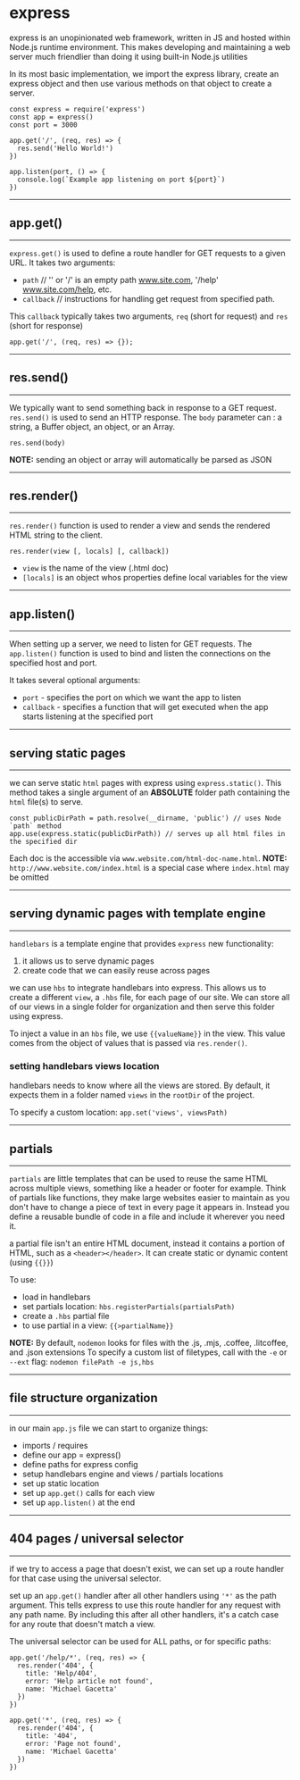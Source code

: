# express
express is an unopinionated web framework, written in JS and hosted within Node.js runtime environment.  This makes developing and maintaining a web server much friendlier than doing it using built-in Node.js utilities

In its most basic implementation, we import the express library, create an express object and then use various methods on that object to create a server.

    const express = require('express')
    const app = express()
    const port = 3000

    app.get('/', (req, res) => {
      res.send('Hello World!')
    })

    app.listen(port, () => {
      console.log(`Example app listening on port ${port}`)
    })

-----------------
## app.get()
-----------------
`express.get()` is used to define a route handler for GET requests to a given URL.  It takes two arguments:
- `path` // '' or '/' is an empty path www.site.com, '/help' www.site.com/help, etc.
- `callback` // instructions for handling get request from specified path. 

This `callback` typically takes two arguments, `req` (short for request) and `res` (short for response)
```
app.get('/', (req, res) => {});
```

-----------------
## res.send()
-----------------
We typically want to send something back in response to a GET request.  `res.send()` is used to send an HTTP response.  The `body` parameter can : a string, a Buffer object, an object, or an Array.
```
res.send(body)
```

**NOTE:** sending an object or array will automatically be parsed as JSON

-----------------
## res.render()
-----------------
`res.render()` function is used to render a view and sends the rendered HTML string to the client.
```
res.render(view [, locals] [, callback])
```
- `view` is the name of the view (.html doc)
- `[locals]` is an object whos properties define local variables for the view


--------------------
## app.listen()
--------------------
When setting up a server, we need to listen for GET requests. The `app.listen()` function is used to bind and listen the connections on the specified host and port.

It takes several optional arguments:
- `port` - specifies the port on which we want the app to listen
- `callback` - specifies a function that will get executed when the app starts listening at the specified port

----------------------------------------
## serving static pages
----------------------------------------
we can serve static `html` pages with express using `express.static()`.  This method takes a single argument of an **ABSOLUTE** folder path containing the `html` file(s) to serve.

```
const publicDirPath = path.resolve(__dirname, 'public') // uses Node `path` method
app.use(express.static(publicDirPath)) // serves up all html files in the specified dir
```

Each doc is the accessible via `www.website.com/html-doc-name.html`.
**NOTE:** `http://www.website.com/index.html` is a special case where `index.html` may be omitted

----------------------------------------
## serving dynamic pages with template engine
----------------------------------------
`handlebars` is a template engine that provides `express` new functionality:
1. it allows us to serve dynamic pages
2. create code that we can easily reuse across pages

we can use `hbs` to integrate handlebars into express.  This allows us to create a different `view`, a `.hbs` file, for each page of our site.  We can store all of our views in a single folder for organization and then serve this folder using express.  

To inject a value in an `hbs` file, we use `{{valueName}}` in the view.  This value comes from the object of values that is passed via `res.render()`.

### setting handlebars views location
handlebars needs to know where all the views are stored.  By default, it expects them in a folder named `views` in the `rootDir` of the project.  

To specify a custom location: `app.set('views', viewsPath)`

----------------------------------------
## partials
----------------------------------------
`partials` are little templates that can be used to reuse the same HTML across multiple views, something like a header or footer for example.  Think of partials like functions, they make large websites easier to maintain as you don't have to change a piece of text in every page it appears in.  Instead you define a reusable bundle of code in a file and include it wherever you need it.

a partial file isn't an entire HTML document, instead it contains a portion of HTML, such as a `<header></header>`.  It can create static or dynamic content (using `{{}}`)

To use:
- load in handlebars
- set partials location: `hbs.registerPartials(partialsPath)`
- create a `.hbs` partial file
- to use partial in a view: `{{>partialName}}`

**NOTE:** By default, `nodemon` looks for files with the .js, .mjs, .coffee, .litcoffee, and .json extensions  To specify a custom list of filetypes, call with the `-e` or `--ext` flag:  `nodemon filePath -e js,hbs` 

----------------------------------------
## file structure organization
----------------------------------------
in our main `app.js` file we can start to organize things:
- imports / requires
- define our app = express()
- define paths for express config
- setup handlebars engine and views / partials locations
- set up static location
- set up `app.get()` calls for each view
- set up `app.listen()` at the end

----------------------------------------
## 404 pages / universal selector
----------------------------------------
if we try to access a page that doesn't exist, we can set up a route handler for that case using the universal selector.

set up an `app.get()` handler after all other handlers using `'*'` as the path argument.  This tells express to use this route handler for any request with any path name.  By including this after all other handlers, it's a catch case for any route that doesn't match a view.

The universal selector can be used for ALL paths, or for specific paths:

    app.get('/help/*', (req, res) => {
      res.render('404', {
        title: 'Help/404',
        error: 'Help article not found',
        name: 'Michael Gacetta'
      })
    })

    app.get('*', (req, res) => {
      res.render('404', {
        title: '404',
        error: 'Page not found',
        name: 'Michael Gacetta'
      })
    })